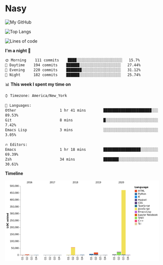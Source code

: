 # Nasy

![My GitHub](https://github-readme-stats.vercel.app/api?username=nasyxx&count_private=true&show_icons=true&theme=dracula&include_all_commits=true)

![Top Langs](https://github-readme-stats.vercel.app/api/top-langs/?username=nasyxx&theme=dracula&hide=html,jupyter+notebook&count_private=true&show_icons=true)

<!--START_SECTION:waka-->
![Lines of code](https://img.shields.io/badge/From%20Hello%20World%20I've%20written-13.94M%20Lines%20of%20code-blue)

**I'm a night 🦉** 

```text
🌞 Morning    111 commits    ████░░░░░░░░░░░░░░░░░░░░░   15.7% 
🌆 Daytime    194 commits    ██████░░░░░░░░░░░░░░░░░░░   27.44% 
🌃 Evening    220 commits    ███████░░░░░░░░░░░░░░░░░░   31.12% 
🌙 Night      182 commits    ██████░░░░░░░░░░░░░░░░░░░   25.74%

```


📊 **This week I spent my time on** 

```text
⌚︎ Timezone: America/New_York

💬 Languages: 
Other                    1 hr 41 mins        ██████████████████████░░░   89.53% 
Git                      8 mins              █░░░░░░░░░░░░░░░░░░░░░░░░   7.42% 
Emacs Lisp               3 mins              ░░░░░░░░░░░░░░░░░░░░░░░░░   3.05%

🔥 Editors: 
Emacs                    1 hr 18 mins        █████████████████░░░░░░░░   69.39% 
Zsh                      34 mins             ███████░░░░░░░░░░░░░░░░░░   30.61%

```

**Timeline**

![Chart not found](https://github.com/nasyxx/nasyxx/blob/master/charts/bar_graph.png) 


<!--END_SECTION:waka-->

<!-- ![visitors](https://visitor-badge.laobi.icu/badge?page_id=nasyxx.nasyxx) -->
